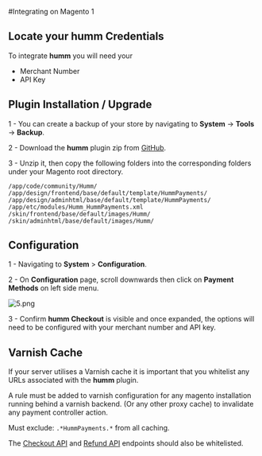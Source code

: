 
#Integrating on Magento 1

## Locate your **humm** Credentials

To integrate **humm** you will need your

* Merchant Number
* API Key

## Plugin Installation / Upgrade

1 - You can create a backup of your store by navigating to **System** -> **Tools** -> **Backup**.

2 - Download the **humm** plugin zip from [GitHub](https://github.com/shophumm/humm-magento1.x/archive/review.zip).

3 - Unzip it, then copy the following folders into the corresponding folders under your Magento root directory.

    /app/code/community/Humm/
	/app/design/frontend/base/default/template/HummPayments/
	/app/design/adminhtml/base/default/template/HummPayments/
	/app/etc/modules/Humm_HummPayments.xml
	/skin/frontend/base/default/images/Humm/
	/skin/adminhtml/base/default/images/Humm/

## Configuration

1 - Navigating to **System** > **Configuration**.

2 - On **Configuration** page, scroll downwards then click on **Payment Methods** on left side menu.

![5.png](/img/ecommerce/magento_1/5.png)

3 - Confirm  **humm Checkout** is visible and once expanded, the options will need to be configured with your merchant number and API key.

## Varnish Cache

If your server utilises a Varnish cache it is important that you whitelist any URLs associated with the **humm** plugin.

A rule must be added to varnish configuration for any magento installation running behind a varnish backend. (Or any other proxy cache) to invalidate any payment controller action.

Must exclude: `.*HummPayments.*` from all caching.


The [Checkout API](../../developer_resources/checkout_api/#humm-gateways) and [Refund API](../../developer_resources/refund_api/) endpoints should also be whitelisted.
